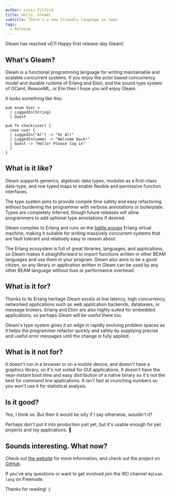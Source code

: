 ```yaml
---
author: Louis Pilfold
title: Hello, Gleam!
subtitle: There's a new friendly language in town
tags:
  - Release
---
```


Gleam has reached v0.1! Happy first release-day Gleam!

## What's Gleam?

Gleam is a functional programming language for writing maintainable and
scalable concurrent systems. If you enjoy the actor based concurrency model
and durable runtime of Erlang and Elixir, and the sound type system of
OCaml, ReasonML, or Elm then I hope you will enjoy Gleam.

It looks something like this:

```gleam
pub enum User =
  | LoggedIn(String)
  | Guest

pub fn check(user) {
  case user {
  | LoggedIn("Al") -> "Hi Al!"
  | LoggedIn(name) -> "Welcome back!"
  | Guest -> "Hello! Please log in"
  }
}
```


## What is it like?

Gleam supports generics, algebraic data types, modules as a first-class
data-type, and row typed maps to enable flexible and permissive function
interfaces.

The type system aims to provide compile time safety and easy refactoring
without burdening the programmer with verbose annotations or boilerplate.
Types are completely inferred, though future releases will allow programmers
to add optional type annotations if desired.

Gleam compiles to Erlang and runs on the <a href="https://www.wired.com/2015/09/whatsapp-serves-900-million-users-50-engineers/" target="_blank">battle proven</a>
Erlang virtual machine, making it suitable for writing massively concurrent
systems that are fault tolerant and relatively easy to reason about.

The Erlang ecosystem is full of great libraries, languages, and applications,
so Gleam makes it straightforward to import functions written in other BEAM
languages and use them in your program. Gleam also aims to be a good citizen,
so any library or application written in Gleam can be used by any other BEAM
language without fuss or performance overhead.


## What is it for?

Thanks to its Erlang heritage Gleam excels at low latency, high concurrency,
networked applications such as web application backends, databases, or message
brokers. Erlang and Elixir are also highly suited for embedded applications,
so perhaps Gleam will be useful there too.

Gleam's type system gives it an edge in rapidly evolving problem spaces as it
helps the programmer refactor quickly and safely by supplying precise and
useful error messages until the change is fully applied.


## What is it not for?

It doesn't run in a browser or on a mobile device, and doesn't have a graphics
library, so it's not suited for GUI applications. It doesn't have the
near-instant boot time and easy distribution of a native binary so it's not
the best for command line applications. It isn't fast at crunching numbers so
you won't use it for statistical analysis.


## Is it good?

Yes, I think so. But then it would be silly if I say otherwise, wouldn't it?

Perhaps don't put it into production just yet, but it's usable enough for pet
projects and toy applications. 🚀


## Sounds interesting. What now?

Check out [the website](http://gleam.run) for more information, and check out
the project on [GitHub](https://github.com/lpil/gleam).

If you've any questions or want to get involved join the IRC channel
`#gleam-lang` on Freenode.

Thanks for reading! :)
